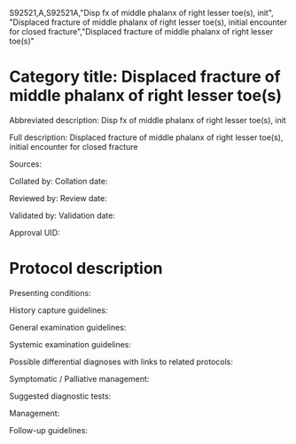 S92521,A,S92521A,"Disp fx of middle phalanx of right lesser toe(s), init", "Displaced fracture of middle phalanx of right lesser toe(s), initial encounter for closed fracture","Displaced fracture of middle phalanx of right lesser toe(s)"
# Category title: Displaced fracture of middle phalanx of right lesser toe(s)

Abbreviated description: Disp fx of middle phalanx of right lesser toe(s), init

Full description: Displaced fracture of middle phalanx of right lesser toe(s), initial encounter for closed fracture

Sources:

Collated by:
Collation date:

Reviewed by:
Review date:

Validated by:
Validation date:

Approval UID:

# Protocol description

Presenting conditions:

History capture guidelines:

General examination guidelines:

Systemic examination guidelines:

Possible differential diagnoses with links to related protocols:

Symptomatic / Palliative management:

Suggested diagnostic tests:

Management:

Follow-up guidelines:
